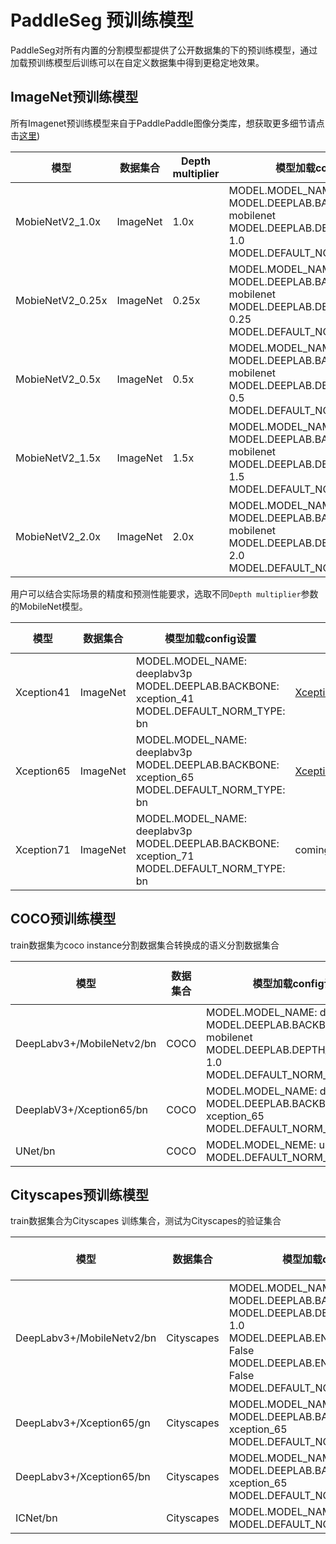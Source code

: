 # PaddleSeg 预训练模型

PaddleSeg对所有内置的分割模型都提供了公开数据集的下的预训练模型，通过加载预训练模型后训练可以在自定义数据集中得到更稳定地效果。

## ImageNet预训练模型

所有Imagenet预训练模型来自于PaddlePaddle图像分类库，想获取更多细节请点击[这里](https://github.com/PaddlePaddle/models/tree/develop/PaddleCV/image_classification))

| 模型 | 数据集合 | Depth multiplier | 模型加载config设置 | 下载地址 | Accuray Top1/5 Error|
|---|---|---|---|---|---|
| MobieNetV2_1.0x  | ImageNet | 1.0x  | MODEL.MODEL_NAME: deeplabv3p <br> MODEL.DEEPLAB.BACKBONE: mobilenet <br> MODEL.DEEPLAB.DEPTH_MULTIPLIER: 1.0 <br> MODEL.DEFAULT_NORM_TYPE: bn| [MobileNetV2_1.0x](https://paddle-imagenet-models-name.bj.bcebos.com/MobileNetV2_pretrained.tar) | 72.15%/90.65% |
| MobieNetV2_0.25x | ImageNet | 0.25x | MODEL.MODEL_NAME: deeplabv3p <br> MODEL.DEEPLAB.BACKBONE: mobilenet <br> MODEL.DEEPLAB.DEPTH_MULTIPLIER: 0.25 <br> MODEL.DEFAULT_NORM_TYPE: bn |[MobileNetV2_0.25x](https://paddle-imagenet-models-name.bj.bcebos.com/MobileNetV2_x0_25_pretrained.tar) | 53.21%/76.52% |
| MobieNetV2_0.5x  | ImageNet | 0.5x  | MODEL.MODEL_NAME: deeplabv3p <br> MODEL.DEEPLAB.BACKBONE: mobilenet <br> MODEL.DEEPLAB.DEPTH_MULTIPLIER: 0.5 <br> MODEL.DEFAULT_NORM_TYPE: bn | [MobileNetV2_0.5x](https://paddle-imagenet-models-name.bj.bcebos.com/MobileNetV2_x0_5_pretrained.tar) | 65.03%/85.72% |
| MobieNetV2_1.5x  | ImageNet | 1.5x  | MODEL.MODEL_NAME: deeplabv3p <br> MODEL.DEEPLAB.BACKBONE: mobilenet <br> MODEL.DEEPLAB.DEPTH_MULTIPLIER: 1.5 <br> MODEL.DEFAULT_NORM_TYPE: bn| [MobileNetV2_1.5x](https://paddle-imagenet-models-name.bj.bcebos.com/MobileNetV2_x1_5_pretrained.tar) | 74.12%/91.67% |
| MobieNetV2_2.0x  | ImageNet | 2.0x  | MODEL.MODEL_NAME: deeplabv3p <br> MODEL.DEEPLAB.BACKBONE: mobilenet <br> MODEL.DEEPLAB.DEPTH_MULTIPLIER: 2.0 <br> MODEL.DEFAULT_NORM_TYPE: bn | [MobileNetV2_2.0x](https://paddle-imagenet-models-name.bj.bcebos.com/MobileNetV2_x2_0_pretrained.tar) | 75.23%/92.58% |

用户可以结合实际场景的精度和预测性能要求，选取不同`Depth multiplier`参数的MobileNet模型。

| 模型 | 数据集合 | 模型加载config设置 | 下载地址 | Accuray Top1/5 Error |
|---|---|---|---|---|
| Xception41 | ImageNet | MODEL.MODEL_NAME: deeplabv3p <br> MODEL.DEEPLAB.BACKBONE: xception_41 <br> MODEL.DEFAULT_NORM_TYPE: bn| [Xception41_pretrained.tgz](https://paddleseg.bj.bcebos.com/models/Xception41_pretrained.tgz) | 79.5%/94.38% |
| Xception65 | ImageNet | MODEL.MODEL_NAME: deeplabv3p <br> MODEL.DEEPLAB.BACKBONE: xception_65 <br> MODEL.DEFAULT_NORM_TYPE: bn| [Xception65_pretrained.tgz](https://paddleseg.bj.bcebos.com/models/Xception65_pretrained.tgz) | 80.32%/94.47% |
| Xception71 | ImageNet | MODEL.MODEL_NAME: deeplabv3p <br> MODEL.DEEPLAB.BACKBONE: xception_71 <br> MODEL.DEFAULT_NORM_TYPE: bn| coming soon | -- |

## COCO预训练模型

train数据集为coco instance分割数据集合转换成的语义分割数据集合

| 模型 | 数据集合 | 模型加载config设置 | 下载地址 |Output Strid|multi-scale test| mIoU |
|---|---|---|---|---|---|---|
| DeepLabv3+/MobileNetv2/bn | COCO | MODEL.MODEL_NAME: deeplabv3p <br> MODEL.DEEPLAB.BACKBONE: mobilenet <br> MODEL.DEEPLAB.DEPTH_MULTIPLIER: 1.0 <br> MODEL.DEFAULT_NORM_TYPE: bn|[deeplabv3plus_coco_bn_init.tgz](https://bj.bcebos.com/v1/paddleseg/deeplabv3plus_coco_bn_init.tgz) | 16 | --| -- |
| DeeplabV3+/Xception65/bn | COCO | MODEL.MODEL_NAME: deeplabv3p <br> MODEL.DEEPLAB.BACKBONE: xception_65 <br> MODEL.DEFAULT_NORM_TYPE: bn | [xception65_coco.tgz](https://paddleseg.bj.bcebos.com/models/xception65_coco.tgz)| 16 | -- | -- |
| UNet/bn | COCO | MODEL.MODEL_NEME: unet  <br> MODEL.DEFAULT_NORM_TYPE: bn | [unet](https://paddleseg.bj.bcebos.com/models/unet_coco_v2.tgz) | 16 | -- | -- |

## Cityscapes预训练模型

train数据集合为Cityscapes 训练集合，测试为Cityscapes的验证集合

| 模型 | 数据集合 | 模型加载config设置 | 下载地址 |Output Stride| mutli-scale test| mIoU on val|
|---|---|---|---|---|---|---|
| DeepLabv3+/MobileNetv2/bn | Cityscapes |MODEL.MODEL_NAME: deeplabv3p <br> MODEL.DEEPLAB.BACKBONE: mobilenet <br> MODEL.DEEPLAB.DEPTH_MULTIPLIER: 1.0 <br> MODEL.DEEPLAB.ENCODER_WITH_ASPP: False <br> MODEL.DEEPLAB.ENABLE_DECODER: False <br> MODEL.DEFAULT_NORM_TYPE: bn|[mobilenet_cityscapes.tgz](https://paddleseg.bj.bcebos.com/models/mobilenet_cityscapes.tgz) |16|false| 0.698|
| DeepLabv3+/Xception65/gn  | Cityscapes |MODEL.MODEL_NAME: deeplabv3p <br> MODEL.DEEPLAB.BACKBONE: xception_65 <br> MODEL.DEFAULT_NORM_TYPE: gn | [deeplabv3p_xception65_cityscapes.tgz](https://paddleseg.bj.bcebos.com/models/deeplabv3p_xception65_cityscapes.tgz) |16|false| 0.7804 |
| DeepLabv3+/Xception65/bn | Cityscapes | MODEL.MODEL_NAME: deeplabv3p <br>  MODEL.DEEPLAB.BACKBONE: xception_65 <br> MODEL.DEFAULT_NORM_TYPE: bn| [Xception65_deeplab_cityscapes.tgz](https://paddleseg.bj.bcebos.com/models/Xception65_deeplab_cityscapes.tgz) | 16 | false | 0.7715 |
| ICNet/bn | Cityscapes | MODEL.MODEL_NAME: icnet <br> MODEL.DEFAULT_NORM_TYPE: bn |  [icnet_cityscapes.tgz](https://paddleseg.bj.bcebos.com/models/icnet_cityscapes.tgz) |16|false| 0.6854 |
